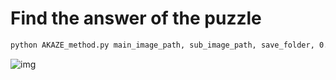 
# Find the answer of the puzzle

```bash
python AKAZE_method.py main_image_path, sub_image_path, save_folder, 0.78
```


![img](readme/output.jpg)

